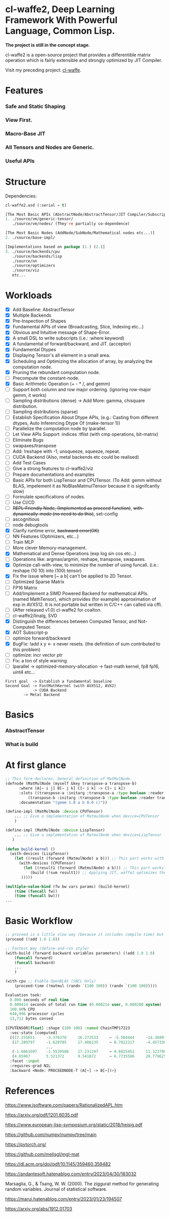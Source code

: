 
# cl-waffe2, Deep Learning Framework With Powerful Language, Common Lisp.

**The project is still in the concept stage.**

cl-waffe2 is a open-source project that provides a differentible matrix operation which is fairly extensible and strongly optimized by JIT Compiler.

Visit my preceding project: [cl-waffe](https://github.com/hikettei/cl-waffe).

# Features

### Safe and Static Shaping

### View First.

### Macro-Base JIT

### All Tensors and Nodes are Generic.

### Useful APIs

# Structure

Dependencies:
```lisp
cl-waffe2.asd (:serial = t)

[The Most Basic APIs (AbstractNode/AbstractTensor/JIT Compiler/Subscript Parser)]
1. ./source/vm/generic-tensor/
   ./source/vm/nodes/ (They're partially co-dependence)

[The Most Basic Nodes (AddNode/SubNode/Mathematical nodes etc...)]
2. ./source/base-impl/

[Implementations based on package (1.) (2.)]
3. ./source/backends/cpu
   ./source/backends/lisp
   ./source/nn
   ./source/optimizers
   ./source/viz
   etc...
```

# Workloads

- [x] Add Baseline: AbstractTensor
- [x] Multiple Backends
- [x] Pre-Inspection of Shapes
- [x] Fundamental APIs of view (Broadcasting, Slice, Indexing etc...)
- [x] Obvious and Intuitive message of Shape-Error.
- [x] A small DSL to write subscripts (i.e.: :where keyword)
- [x] A fundamental of forward/backward, and JIT. (acceptor)
- [x] Fundamental Dtypes
- [x] Displaying Tensor's all element in a small area.
- [x] Scheduling and Optimizing the allocation of array, by analyzing the computation node.
- [x] Pruning the rebundant computation node.
- [ ] Precompute the constant-node.
- [x] Basic Arithmetic Operation (+ - * /, and gemm)
- [ ] Support both column and row major ordering. (ignoring row-major gemm, it works)
- [ ] Sampling distributions (dense) -> Add More: gamma, chisquare distribution.
- [ ] Sampling distributions (sparse)
- [ ] Establish Specification About Dtype APIs, (e.g.: Casting from different dtypes, Auto Inferencing Dtype Of (make-tensor 1))
- [ ] Parallelize the computation node by lparallel.
- [ ] Let View APIs Support :indices :tflist (with cmp operations, bit-matrix)
- [ ] Eliminate Bugs
- [ ] swapaxes/transpose
- [ ] Add: !reshape with -1, unsqueeze, squeeze, repeat.
- [ ] CUDA Backend (Also, metal backends etc could be realised)
- [ ] Add Test Cases
- [ ] Give a strong features to cl-waffe2/viz
- [ ] Prepare documentations and examples
- [ ] Basic APIs for both LispTensor and CPUTensor.  (To Add: gemm without BLAS, impelement it as NoBlasMatmulTensor because it is signifcantly slow)
- [ ] Formulate specifications of nodes.
- [ ] Use Cl/CD
- [ ] ~~REPL-Friendly Node, (Implemented as proceed function)~~, ~~with-dynamically-mode (no need to do this)~~, set-config
- [ ] ascognitious
- [ ] node debugtools
- [x] Clarify runtime error, ~~backward error(OK)~~
- [ ] NN Features (Optimizers, etc...)
- [ ] Train MLP
- [ ] More clever Memory-management.
- [x] Mathematical and Dense Operations (exp log sin cos etc...)
- [ ] Operations like: argmax/argmin, reshape, transpose, swapaxes.
- [x] Optimize call-with-view, to minimize the number of using funcall. (i.e.: reshape (10 10) into (100) tensor)
- [x] Fix the issue where [~ a b] can't be applied to 2D Tensor.
- [ ] Optimized Sparse Matrix
- [ ] FP16 Matrix
- [ ] Add/Implement a SIMD Powered Backend for mathematical APIs. (named MathTensor), which provides (for example) approximation of exp in AVX512. It is not portable but written in C/C++ can called via cffi.
- [ ] (After released v1.0) cl-waffe2 for coalton.
- [ ] cl-waffe2/linalg, SVD
- [x] Distinguish the differences between Computed Tensor, and Not-Computed Tensor.
- [x] AOT Subscript-p
- [ ] optimize forward/backward
- [x] BugFix: !add x y <- x never resets. (the definition of sum contributed to this problem)
- [ ] optimize: incr vector ptr
- [ ] Fix: a ton of style warning
- [ ] lparallel -> optimized-memory-allocation -> fast-math kernel, fp8 fp16, uint4 etc...

```
First goal  -> Establish a fundamental baseline
Second Goal -> FastMathKernel (with AVX512, AVX2)
            -> CUDA Backend
	    -> Metal Backend
```
# Basics

### AbstractTensor

### What is build


# At first glance

```lisp
;; This form declares: General definition of MatMulNode.
(defnode (MatMulNode (myself &key transpose-a transpose-b)
	  :where (A[~ i j] B[~ j k] C[~ i k] -> C[~ i k])
	  :slots ((transpose-a :initarg :transpose-a :type boolean :reader trans-a?)
		  (transpose-b :initarg :transpose-b :type boolean :reader trans-b?))
	  :documentation "(gemm 1.0 a b 0.0 c)"))

(define-impl (MatMulNode :device CPUTensor)
    ... ;; Give a implementation of MatmulNode when device=CPUTensor
    )

(define-impl (MatMulNode :device LispTensor)
    ... ;; Give a implementation of MatmulNode when device=LispTensor
   )
   
(defun build-kernel ()
  (with-devices (LispTensor)
    (let ((result (forward (MatmulNode) a b))) ;; This part works with Lisp
      (with-devices (CPUTensor)
        (let ((result1 (forward (MatmulNode) a b))) ;; This part works with BLAS
           (build (!sum result1)) ;; Applying JIT, waffe2 optimizes the computation node, memory-allocation, thread scheduling, etc...
	   )))))

(multiple-value-bind (fw bw vars params) (build-kernel)
    (time (funcall fw))
    (time (funcall bw)))
...
```

# Basic Workflow

```lisp
;; proceed is a little slow way (because it includes compile-time) but useful for debugging (define-by-run style)
(proceed (!add 1.0 1.0))

;; Fastest Way (define-and-run style)
(with-build (forward backward variables parameters) (!add 1.0 1.0)
    (funcall forward)
    (funcall backward)
    ...
    )

(with-cpu ;; Enable OpenBLAS (SBCL Only)
    (proceed-time (!matmul (randn `(100 100)) (randn `(100 100)))))

Evaluation took:
  0.000 seconds of real time
  0.000414 seconds of total run time (0.000214 user, 0.000200 system)
  100.00% CPU
  648,996 processor cycles
  13,712 bytes consed
  
{CPUTENSOR[float] :shape (100 100) :named ChainTMP17223 
  :vec-state [computed]
  ((17.255651     -3.376378     16.272533     ~ -5.504444     -14.3689165   7.757542)                     
   (17.289797     -1.620785     17.486135     ~ 0.7822217     -4.4573364    12.874869)   
                  ...
   (-1.6861697    -1.5520506    17.231197     ~ 0.6825452     11.123798     13.602743)
   (4.65967       5.521372      9.541072      ~ 6.7735586     28.779625     7.8665066))
  :facet :input
  :requires-grad NIL
  :backward <Node: PROCEEDNODE-T (A[~] -> B[~])>}
```

# References

https://www.jsoftware.com/papers/RationalizedAPL.htm

https://arxiv.org/pdf/1201.6035.pdf

https://www.european-lisp-symposium.org/static/2018/heisig.pdf

https://github.com/numpy/numpy/tree/main

https://pytorch.org/

https://github.com/melisgl/mgl-mat

https://dl.acm.org/doi/pdf/10.1145/359460.359482

https://andantesoft.hatenablog.com/entry/2023/04/30/183032

Marsaglia, G., & Tsang, W. W. (2000). The ziggurat method for generating random variables. Journal of statistical software.

https://marui.hatenablog.com/entry/2023/01/23/194507

https://arxiv.org/abs/1912.01703

